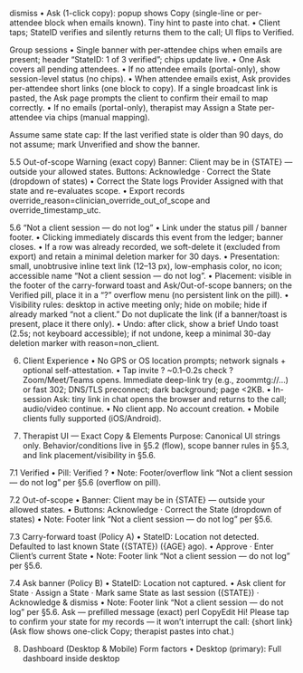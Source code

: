 ﻿dismiss
• Ask (1-click copy): popup shows Copy (single-line or per-attendee block when emails known). Tiny hint to paste into chat.
• Client taps; StateID verifies and silently returns them to the call; UI flips to Verified.

Group sessions
• Single banner with per-attendee chips when emails are present; header “StateID: 1 of 3 verified”; chips update live.
• One Ask covers all pending attendees.
• If no attendee emails (portal-only), show session-level status (no chips).
• When attendee emails exist, Ask provides per-attendee short links (one block to copy). If a single broadcast link is pasted, the Ask page prompts the client to confirm their email to map correctly.
• If no emails (portal-only), therapist may Assign a State per-attendee via chips (manual mapping).

Assume same state cap: If the last verified state is older than 90 days, do not assume; mark Unverified and show the banner.

5.5 Out-of-scope Warning (exact copy)
Banner: Client may be in {STATE} — outside your allowed states.
Buttons: Acknowledge · Correct the State (dropdown of states)
• Correct the State logs Provider Assigned with that state and re-evaluates scope.
• Export records override_reason=clinician_override_out_of_scope and override_timestamp_utc.

5.6 “Not a client session — do not log”
• Link under the status pill / banner footer.
• Clicking immediately discards this event from the ledger; banner closes.
• If a row was already recorded, we soft-delete it (excluded from export) and retain a minimal deletion marker for 30 days.
• Presentation: small, unobtrusive inline text link (12–13 px), low-emphasis color, no icon; accessible name “Not a client session — do not log”.
• Placement: visible in the footer of the carry-forward toast and Ask/Out-of-scope banners; on the Verified pill, place it in a “?” overflow menu (no persistent link on the pill).
• Visibility rules: desktop in active meeting only; hide on mobile; hide if already marked “not a client.” Do not duplicate the link (if a banner/toast is present, place it there only).
• Undo: after click, show a brief Undo toast (2.5s; not keyboard accessible); if not undone, keep a minimal 30-day deletion marker with reason=non_client.

6. Client Experience
• No GPS or OS location prompts; network signals + optional self-attestation.
• Tap invite ? ~0.1–0.2s check ? Zoom/Meet/Teams opens.
Immediate deep-link try (e.g., zoommtg://…) or fast 302; DNS/TLS preconnect; dark background; page <2KB.
• In-session Ask: tiny link in chat opens the browser and returns to the call; audio/video continue.
• No client app. No account creation.
• Mobile clients fully supported (iOS/Android).

7. Therapist UI — Exact Copy & Elements
Purpose: Canonical UI strings only. Behavior/conditions live in §5.2 (flow), scope banner rules in §5.3, and link placement/visibility in §5.6.

7.1 Verified
• Pill: Verified ?
• Note: Footer/overflow link “Not a client session — do not log” per §5.6 (overflow on pill).

7.2 Out-of-scope
• Banner: Client may be in {STATE} — outside your allowed states.
• Buttons: Acknowledge · Correct the State (dropdown of states)
• Note: Footer link “Not a client session — do not log” per §5.6.

7.3 Carry-forward toast (Policy A)
• StateID: Location not detected. Defaulted to last known State ({STATE}) ({AGE} ago).
• Approve · Enter Client’s current State
• Note: Footer link “Not a client session — do not log” per §5.6.

7.4 Ask banner (Policy B)
• StateID: Location not captured.
• Ask client for State · Assign a State · Mark same State as last session ({STATE}) · Acknowledge & dismiss
• Note: Footer link “Not a client session — do not log” per §5.6.
Ask — prefilled message (exact)
perl
CopyEdit
Hi! Please tap to confirm your state for my records — it won’t interrupt the call: {short link}
(Ask flow shows one-click Copy; therapist pastes into chat.)

8. Dashboard (Desktop & Mobile)
Form factors
• Desktop (primary): Full dashboard inside desktop
